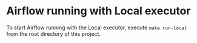 # Airflow running with Local executor

To start Airflow running with the Local executor, 
execute `make run-local` from the root directory of this project.